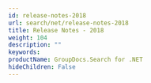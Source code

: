 ```yaml
---
id: release-notes-2018
url: search/net/release-notes-2018
title: Release Notes - 2018
weight: 104
description: ""
keywords: 
productName: GroupDocs.Search for .NET
hideChildren: False
---
```

